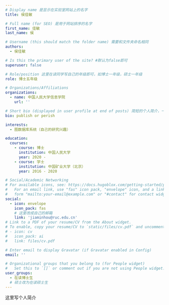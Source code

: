 ```yaml
---
# Display name 是显示在实验室网站上的名字
title: 侯佳敏

# Full name (for SEO) 是用于网站排序的名字
first_name: 佳敏
last_name: 侯

# Username (this should match the folder name) 需要和文件夹命名相同
authors:
  - 侯佳敏

# Is this the primary user of the site? #默认为false即可
superuser: false

# Role/position 这里在读同学写自己的年级即可，如博士一年级，硕士一年级
role: 博士五年级

# Organizations/Affiliations
organizations:
  - name: 中国人民大学信息学院
    url: ''

# Short bio (displayed in user profile at end of posts) 简短的个人简介，一两句话即可
bio: publish or perish

interests:
  - 图数据库系统（自己的研究兴趣）

education:
  courses:
    - course: 博士
      institution: 中国人民大学
      year: 2020 - 
    - course: 学士
      institution: 中国矿业大学（北京）
      year: 2016 - 2020

# Social/Academic Networking
# For available icons, see: https://docs.hugoblox.com/getting-started/page-builder/#icons
#   For an email link, use "fas" icon pack, "envelope" icon, and a link in the
#   form "mailto:your-email@example.com" or "#contact" for contact widget.
social:
  - icon: envelope
    icon_pack: fas
    # 这里改成自己的邮箱
    link: 'jiaminhou@ruc.edu.cn'
# Link to a PDF of your resume/CV from the About widget.
# To enable, copy your resume/CV to `static/files/cv.pdf` and uncomment the lines below.
# - icon: cv
#   icon_pack: ai
#   link: files/cv.pdf

# Enter email to display Gravatar (if Gravatar enabled in Config)
email: ''

# Organizational groups that you belong to (for People widget)
#   Set this to `[]` or comment out if you are not using People widget.
user_groups:
  - 在读博士生
  # 硕士改为在读硕士生
---
```


这里写个人简介
